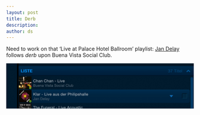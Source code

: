 ```yaml
---
layout: post
title: Derb
description:
author: ds
---
```


Need to work on that ‘Live at Palace Hotel Ballroom’ playlist: [Jan Delay](https://twitter.com/jan_delay) follows _derb_ upon Buena Vista Social Club.

![Derb!](/content/images/2015/06/derb.png)

